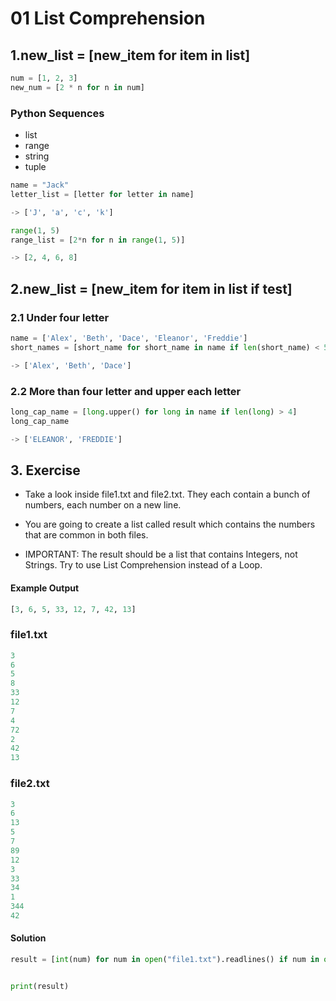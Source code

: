 # 01 List Comprehension

## 1.new_list = [new_item for item in list] 
```python
num = [1, 2, 3]
new_num = [2 * n for n in num]
```
### Python Sequences
* list
* range
* string
* tuple

```python
name = "Jack"
letter_list = [letter for letter in name]

-> ['J', 'a', 'c', 'k']
```

```python
range(1, 5)
range_list = [2*n for n in range(1, 5)]

-> [2, 4, 6, 8]
```

## 2.new_list = [new_item for item in list if test] 
### 2.1 Under four letter
```python
name = ['Alex', 'Beth', 'Dace', 'Eleanor', 'Freddie']
short_names = [short_name for short_name in name if len(short_name) < 5]

-> ['Alex', 'Beth', 'Dace']
```
### 2.2 More than four letter and upper each letter
```python
long_cap_name = [long.upper() for long in name if len(long) > 4]
long_cap_name

-> ['ELEANOR', 'FREDDIE']
```

## 3. Exercise
* Take a look inside file1.txt and file2.txt. They each contain a bunch of numbers, each number on a new line.

* You are going to create a list called result which contains the numbers that are common in both files.
* IMPORTANT: The result should be a list that contains Integers, not Strings. Try to use List Comprehension instead of a Loop.
#### Example Output
```python
[3, 6, 5, 33, 12, 7, 42, 13]
```
### file1.txt
```python
3
6
5
8
33
12
7
4
72
2
42
13

```
### file2.txt
```python
3
6
13
5
7
89
12
3
33
34
1
344
42

```
#### Solution
```python
result = [int(num) for num in open("file1.txt").readlines() if num in open("file2.txt").readlines()]


print(result)
```